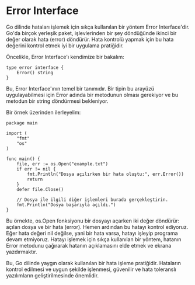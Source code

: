 # Error Interface

Go dilinde hataları işlemek için sıkça kullanılan bir yöntem Error Interface'dir. Go'da birçok yerleşik paket, işlevlerinden bir şey döndüğünde ikinci bir değer olarak hata (error) döndürür. Hata kontrolü yapmak için bu hata değerini kontrol etmek iyi bir uygulama pratiğidir.

Öncelikle, Error Interface'ı kendimize bir bakalım:

```
type error interface {
    Error() string
}
```

Bu, Error Interface'ının temel bir tanımıdır. Bir tipin bu arayüzü uygulayabilmesi için Error adında bir metodunun olması gerekiyor ve bu metodun bir string döndürmesi bekleniyor.

Bir örnek üzerinden ilerleyelim:

```
package main

import (
    "fmt"
    "os"
)

func main() {
    file, err := os.Open("example.txt")
    if err != nil {
        fmt.Println("Dosya açılırken bir hata oluştu:", err.Error())
        return
    }
    defer file.Close()

    // Dosya ile ilgili diğer işlemleri burada gerçekleştirin.
    fmt.Println("Dosya başarıyla açıldı.")
}
```

Bu örnekte, os.Open fonksiyonu bir dosyayı açarken iki değer döndürür: açılan dosya ve bir hata (error). Hemen ardından bu hatayı kontrol ediyoruz. Eğer hata değeri nil değilse, yani bir hata varsa, hatayı işleyip programa devam etmiyoruz. Hatayı işlemek için sıkça kullanılan bir yöntem, hatanın Error metodunu çağırarak hatanın açıklamasını elde etmek ve ekrana yazdırmaktır.

Bu, Go dilinde yaygın olarak kullanılan bir hata işleme pratiğidir. Hataların kontrol edilmesi ve uygun şekilde işlenmesi, güvenilir ve hata toleranslı yazılımların geliştirilmesinde önemlidir.